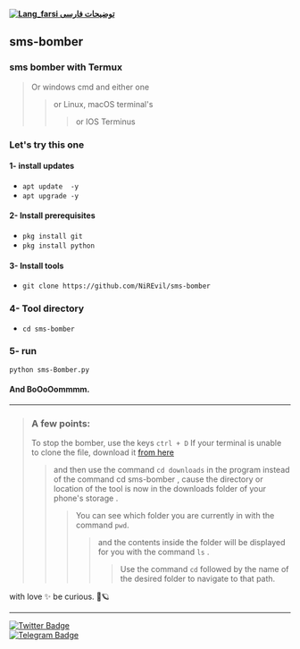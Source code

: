 [**![Lang_farsi](https://user-images.githubusercontent.com/125398461/234186932-52f1fa82-52c6-417f-8b37-08fe9250a55f.png) توضیحات فارسی**](README-FA.md)

## sms-bomber
### sms bomber with Termux
> Or windows cmd and either one
> > or Linux, macOS terminal's
> > > or IOS Terminus



### Let's try this one 
#### 1- install updates

* `apt update  -y`
* `apt upgrade -y`


#### 2- Install prerequisites

* `pkg install git`
* `pkg install python`



#### 3- Install tools

* `git clone https://github.com/NiREvil/sms-bomber`



### 4- Tool directory

* `cd sms-bomber`



### 5- run
`python sms-Bomber.py`
#### And BoOoOommmm.

------
> ### A few points:
> To stop the bomber, use the keys `ctrl + D`
If your terminal is unable to clone the file, download it [from here](https://raw.githubusercontent.com/NiREvil/sms-bomber/main/sms-bomber.py) 
> > and then use the command `cd downloads` in the program instead of the command cd sms-bomber ,
> cause the directory or location of the tool is now in the downloads folder of your phone's storage .
>  > >   You can see which folder you are currently in with the command `pwd`.
>  > >  >  and the contents inside the folder will be displayed for you with the command `ls` .
>  > >  >  > Use the command `cd` followed by the name of the desired folder to navigate to that path.




with love ✨      be curious. 🤍🪐


--------



[![Twitter Badge](https://img.shields.io/badge/Twitter-Profile-informational?style=flat&logo=twitter&logoColor=white&color=1CA2F1)](https://twitter.com/NiREvil_)  
[![Telegram Badge](https://img.shields.io/badge/Telegram-Profile-informational?style=flat&logo=telegram&logoColor=white&color=1CA2F1)](https://t.me/F_NiREvil)  
